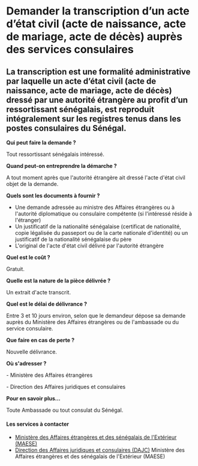 # Demander la transcription d’un acte d’état civil (acte de naissance, acte de mariage, acte de décès) auprès des services consulaires

La transcription est une formalité administrative par laquelle un acte d’état civil (acte de naissance, acte de mariage, acte de décès) dressé par une autorité étrangère au profit d’un ressortissant sénégalais, est reproduit intégralement sur les registres tenus dans les postes consulaires du Sénégal.
--------------------------------------------------------------------------------------------------------------------------------------------------------------------------------------------------------------------------------------------------------------------------------------------------------------

**Qui peut faire la demande ?**

Tout ressortissant sénégalais intéressé.   

**Quand peut-on entreprendre la démarche ?** 

A tout moment après que l'autorité étrangère ait dressé l'acte d'état civil objet de la demande.

**Quels sont les documents à fournir ?**

*   Une demande adressée au ministre des Affaires étrangères ou à l'autorité diplomatique ou consulaire compétente (si l'intéressé réside à l'étranger)  
*   Un justificatif de la nationalité sénégalaise (certificat de nationalité, copie légalisée du passeport ou de la carte nationale d'identité) ou un justificatif de la nationalité sénégalaise du père
*   L'original de l'acte d'état civil délivré par l'autorité étrangère

**Quel est le coût ?**

Gratuit.

**Quelle est la nature de la pièce délivrée ?** 

Un extrait d'acte transcrit.

**Quel est le délai de délivrance ?**

Entre 3 et 10 jours environ, selon que le demandeur dépose sa demande auprès du Ministère des Affaires étrangères ou de l'ambassade ou du service consulaire.  

**Que faire en cas de perte ?**

Nouvelle délivrance.

**Où s'adresser ?**

\- Ministère des Affaires étrangères

\- Direction des Affaires juridiques et consulaires

**Pour en savoir plus...**

Toute Ambassade ou tout consulat du Sénégal.

#### Les services à contacter

*   [Ministère des Affaires étrangères et des sénégalais de l'Extérieur (MAESE)](../../../services/ministere-des-affaires-etrangeres-et-des-senegalais-de-lexterieur-maese.md)
*   [Direction des Affaires juridiques et consulaires (DAJC)](../../../services/direction-des-affaires-juridiques-et-consulaires-dajc.md) Ministère des Affaires étrangères et des sénégalais de l'Extérieur (MAESE)
